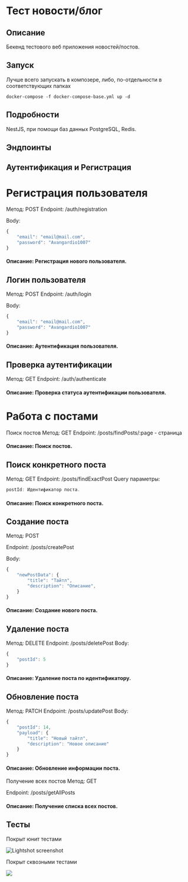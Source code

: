 # Тест новости/блог

## Описание
Бекенд тестового веб приложения новостей/постов.

## Запуск
Лучше всего запускать в композере, либо, по-отдельности в соответствующих папках
```
docker-compose -f docker-compose-base.yml up -d
```

## Подробности

NestJS, при помощи баз данных PostgreSQL, Redis.

## Эндпоинты
## Аутентификация и Регистрация
# Регистрация пользователя
Метод: POST
Endpoint: /auth/registration

Body:
```ts
{
    "email": "email@mail.com",
    "password": "Avangardio1007"
}
```
#### Описание: Регистрация нового пользователя.

## Логин пользователя
Метод: POST
Endpoint: /auth/login

Body:
```ts
{
    "email": "email@mail.com",
    "password": "Avangardio1007"
}
```
#### Описание: Аутентификация пользователя.
## Проверка аутентификации
Метод: GET
Endpoint: /auth/authenticate
#### Описание: Проверка статуса аутентификации пользователя.

# Работа с постами
Поиск постов
Метод: GET
Endpoint: /posts/findPosts/:page - страница

#### Описание: Поиск постов.
## Поиск конкретного поста
Метод: GET
Endpoint: /posts/findExactPost
Query параметры:
```ts
postId: Идентификатор поста.
```
#### Описание: Поиск конкретного поста.
## Создание поста
Метод: POST

Endpoint: /posts/createPost

Body:
```ts
{
    "newPostData": {
        "title": "Тайтл",
        "description": "Описание",
    }
}
```
#### Описание: Создание нового поста.
## Удаление поста
Метод: DELETE
Endpoint: /posts/deletePost
Body:
```ts
{
    "postId": 5
}
```
#### Описание: Удаление поста по идентификатору.
## Обновление поста
Метод: PATCH
Endpoint: /posts/updatePost
Body:
```ts
{
    "postId": 14,
    "payload": {
        "title": "Новый тайтл",
        "description": "Новое описание"
    }
}
```
#### Описание: Обновление информации поста.
Получение всех постов
Метод: GET

Endpoint: /posts/getAllPosts
#### Описание: Получение списка всех постов.

## Тесты

Покрыт юнит тестами 
<p><img class="no-click screenshot-image" src="https://img001.prntscr.com/file/img001/k_A2rWCJTuSODGeckXYEag.png" alt="Lightshot screenshot" id="screenshot-image" image-id="2c8gt82">
<p>Покрыт сквозными тестами
<p></p><img src="https://img001.prntscr.com/file/img001/v0oTmlMkQRiNTRsvZk_UZQ.png">